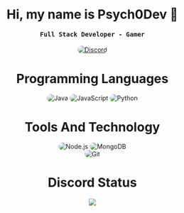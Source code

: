 
<p align="center">
    <h1 align="center">Hi, my name is Psych0Dev 👋</h1>
</p>
<div align="center">
    <h4 align="center"><samp> Full Stack Developer - Gamer</samp></h4>
</div>

<p align="center">
    <a href="https://discord.gg/ZQNHRFbRwx"><img src="https://img.shields.io/badge/Discord-323540?style=for-the-badge&logo=discord&logoColor=5294E2" style="border-radius:15px" alt="Discord"></a>
</p>

<h1 align="center">
    Programming Languages
</h1>

<div align="center">
	<img src="https://img.shields.io/badge/Java-323540?style=for-the-badge&logo=appveyor&logoColor=5294E2" alt="Java" style="border-radius:15px"/>
    <img src="https://img.shields.io/badge/JavaScript-323540?style=for-the-badge&logo=javascript&logoColor=5294E2" alt="JavaScript" style="border-radius:15px"/>
    <img src="https://img.shields.io/badge/Python-323540?style=for-the-badge&logo=python&logoColor=5294E2" alt="Python" style="border-radius:15px"/>
</div>

<h1 align="center">
    Tools And Technology
</h1>

<div align="center">
    <img src="https://img.shields.io/badge/Node.js-323540?style=for-the-badge&logo=node.js&logoColor=5294E2" alt="Node.js" style="border-radius:15px"/>
    <img src="https://img.shields.io/badge/MongoDB-323540?style=for-the-badge&logo=mongodb&logoColor=5294E2" alt="MongoDB" style="border-radius:15px"/>
    <br/>
    <img src="https://img.shields.io/badge/git-323540.svg?style=for-the-badge&logo=git&logoColor=5294E2" alt="Git" style="border-radius:15px"/>
</div>

<h1 align="center">
    Discord Status
</h1>
<p align="center">
    <a href="https://github.com/Psych0Dev">
      <img src="https://lanyard.cnrad.dev/api/766985594374193162?theme=dark&animated=true&hideDiscrim=true&borderRadius=10px&idleMessage=Working+on+Minecraft+projects" />
</p>
    
